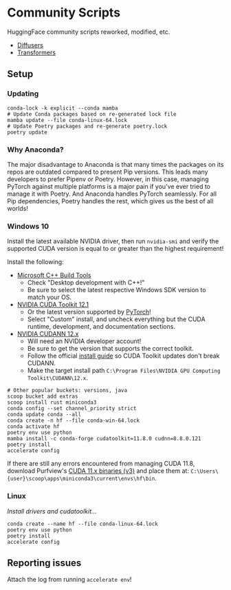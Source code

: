 # Community Scripts

HuggingFace community scripts reworked, modified, etc.

- [Diffusers](https://github.com/huggingface/diffusers/tree/main/examples/community)
- [Transformers](https://github.com/huggingface/transformers/tree/main/examples)

## Setup

### Updating

```
conda-lock -k explicit --conda mamba
# Update Conda packages based on re-generated lock file
mamba update --file conda-linux-64.lock
# Update Poetry packages and re-generate poetry.lock
poetry update
```

### Why Anaconda?

The major disadvantage to Anaconda is that many times the packages on its repos are outdated compared to present Pip versions. This leads many developers to prefer Pipenv or Poetry. However, in this case, managing PyTorch against multiple platforms is a major pain if you've ever tried to manage it with Poetry. And Anaconda handles PyTorch seamlessly. For all Pip dependencies, Poetry handles the rest, which gives us the best of all worlds!

### Windows 10

Install the latest available NVIDIA driver, then run `nvidia-smi` and verify the supported CUDA version is equal to or greater than the highest requirement!

Install the following:

- [Microsoft C++ Build Tools](https://visualstudio.microsoft.com/visual-cpp-build-tools/)
    - Check "Desktop development with C++!"
    - Be sure to select the latest respective Windows SDK version to match your OS.
- [NVIDIA CUDA Toolkit 12.1](https://developer.nvidia.com/cuda-toolkit-archive)
    - Or the latest version supported by [PyTorch](https://pytorch.org/get-started/locally/)!
    - Select "Custom" install, and uncheck everything but the CUDA runtime, development, and documentation sections.
- [NVIDIA CUDANN 12.x](https://developer.nvidia.com/cudnn)
    - Will need an NVIDIA developer account!
    - Be sure to get the version that supports the correct toolkit.
    - Follow the official [install guide](https://docs.nvidia.com/deeplearning/cudnn/install-guide/index.html#install-windows) so CUDA Toolkit updates don't break CUDANN.
    - Make the target install path `C:\Program Files\NVIDIA GPU Computing Toolkit\CUDANN\12.x`.

```
# Other popular buckets: versions, java
scoop bucket add extras
scoop install rust miniconda3
conda config --set channel_priority strict
conda update conda --all
conda create -n hf --file conda-win-64.lock
conda activate hf
poetry env use python
mamba install -c conda-forge cudatoolkit=11.8.0 cudnn=8.8.0.121
poetry install
accelerate config
```

If there are still any errors encountered from managing CUDA 11.8, download Purfview's [CUDA 11.x binaries (v3)](https://github.com/Purfview/whisper-standalone-win/releases/tag/libs) and place them at: `C:\Users\{user}\scoop\apps\miniconda3\current\envs\hf\bin`.

### Linux

*Install drivers and cudatoolkit...*

```
conda create --name hf --file conda-linux-64.lock
poetry env use python
poetry install
accelerate config
```

## Reporting issues

Attach the log from running `accelerate env`!
